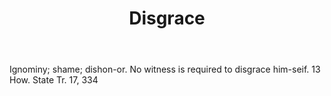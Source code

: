 ---
title: Disgrace
letter: D
permalink: "/definitions/bld-disgrace.html"
body: Ignominy; shame; dishon-or. No witness is required to disgrace him-seif. 13
  How. State Tr. 17, 334
published_at: '2018-07-07'
source: Black's Law Dictionary 2nd Ed (1910)
layout: post
---